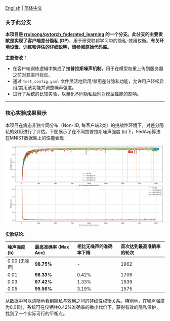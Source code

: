 [English](README.md) | [简体中文](README.zh-CN.md)
### **关于此分支**

**本项目是 [rruisong/pytorch_federated_learning](https://github.com/rruisong/pytorch_federated_learning) 的一个分支。**此分支的主要贡献是实现了**客户端差分隐私 (DP)**，用于研究联邦学习中的隐私-效用权衡。**有关环境设置、训练和评估的详细说明，请参阅原始代码库。**

**主要修改：**
* 在客户端训练逻辑中集成了**拉普拉斯噪声机制**，用于在模型权重上传到服务器之前对其进行扰动。
* 通过 `test_config.yaml` 文件灵活地启用/禁用差分隐私功能，允许用户轻松启用/禁用该功能并调整噪声强度。
* 进行了系统的比较实验，以量化不同隐私级别对模型性能的影响。
---

### **核心实验成果展示**

本项目在病态非独立同分布（Non-IID, 每客户端2类）的挑战性环境下，对差分隐私的效用进行了评估。下图展示了在不同拉普拉斯噪声强度 (`b`)下，FedAvg算法在MNIST数据集上的性能表现：

![Federated Learning LDP Comparison](<figures/FedAvg_LeNet_MNist_NIID_LDP_Comparison_Annotated.png>)

**实验结论:**

| 噪声强度 (b) | 最高准确率 (Max Acc) | 相比无噪声的准确率下降 | 首次达到最高准确率的轮次 |
| :--- | :--- | :--- | :--- |
| 0.00 (无噪声) | **98.75%** | - | 1962 |
| 0.01 | **98.33%** | 0.42% | 1706 |
| 0.03 | **97.42%** | 1.33% | 1939 |
| 0.05 | **95.56%** | 3.19% | 1575 |

从数据中可以清晰地看到隐私与效用之间的非线性权衡关系。特别地，在噪声强度为0.01时，系统可在仅牺牲0.42%准确率的微小代价下，获得有效的隐私保护，找到了一个实际可行的平衡点。
